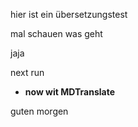 hier ist ein übersetzungstest


mal schauen was geht

jaja

next run

* **now wit MDTranslate**

guten morgen